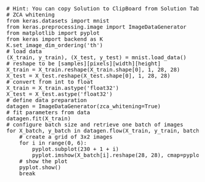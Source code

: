 <pre class="file" data-target="clipboard">
# Hint: You can copy Solution to ClipBoard from Solution Tab
# ZCA whitening
from keras.datasets import mnist
from keras.preprocessing.image import ImageDataGenerator
from matplotlib import pyplot
from keras import backend as K
K.set_image_dim_ordering('th')
# load data
(X_train, y_train), (X_test, y_test) = mnist.load_data()
# reshape to be [samples][pixels][width][height]
X_train = X_train.reshape(X_train.shape[0], 1, 28, 28)
X_test = X_test.reshape(X_test.shape[0], 1, 28, 28)
# convert from int to float
X_train = X_train.astype('float32')
X_test = X_test.astype('float32')
# define data preparation
datagen = ImageDataGenerator(zca_whitening=True)
# fit parameters from data
datagen.fit(X_train)
# configure batch size and retrieve one batch of images
for X_batch, y_batch in datagen.flow(X_train, y_train, batch_size=9):
	# create a grid of 3x2 images
	for i in range(0, 6):
		pyplot.subplot(230 + 1 + i)
		pyplot.imshow(X_batch[i].reshape(28, 28), cmap=pyplot.get_cmap('Blues'))
	# show the plot
	pyplot.show()
	break


</pre>